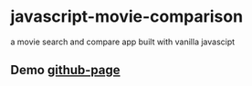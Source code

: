 # javascript-movie-comparison
a movie search and compare app built with vanilla javascipt

## Demo [github-page](https://douglas06mp.github.io/javascript-movie-comparison/) 
